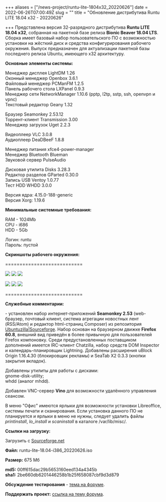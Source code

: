 +++
aliases = ["/news-project/runtu-lite-1804x32_20220626"]
date = 2022-06-26T07:00:49Z
slug = ""
title = "Обновление дистрибутива Runtu LITE 18.04 х32 - 20220626"

+++
Представлена версия 32-разрядного дистрибутива **Runtu LITE 18.04 х32**, собранная на пакетной базе релиза **Bionic Beaver 18.04 LTS**. Сборка имеет базовый набор пользовательского ПО с возможностью установки на жёсткий диск и средства конфигурирования рабочего окружения. Выпуск предназначен для актуализации пакетной базы последнего релиза Ubuntu, имеющего х32 архитектуру.

<!--more-->

**Основные элементы системы:**  
  
Менеджер дисплея LightDM 1.26  
Оконный менеджер Openbox 3.6.1  
Файловый менеджер PCManFM 1.2.5  
Панель рабочего стола LXPanel 0.9.3  
Менеджер сети NetworkManager 1.10.6 (pptp, l2tp, sstp, ssh, openvpn и vpnc)  
Текстовый редактор Geany 1.32  
  
Браузер Seamonkey 2.53.12  
Торрент-клиент Transmission 3.00  
Менеджер загрузок Uget 2.2.3  
  
Видеоплеер VLC 3.0.8  
Аудиоплеер DeaDBeeF 1.8.8  
  
Менеджер питания xfce4-power-manager  
Менеджер Bluetooth Blueman  
Звуковой сервер PulseAudio  
  
Дисковая утилита Disks 3.28.3  
Редактор разделов GParted 0.30.0  
Запись USB Ventoy 1.0.77  
Тест HDD WHDD 3.0.0  
  
Версия ядра: 4.15.0-188-generic  
Версия Xorg: 1.19.6  
   
  
 **Минимальные системные требования:**  
  
RAM - 1024Mb  
CPU - i686  
HDD - 5Gb  
  
Логин: runtu  
Пароль: пустой  
  
  
 **Скриншоты рабочего окружения:**  
  
===========================  
  
[![](https://i.ibb.co/T4twkZt/BIOS-BOOT.png)](https://ibb.co/T4twkZt) [![](https://i.ibb.co/WkGm0vY/Splash.png)](https://ibb.co/WkGm0vY) [![](https://i.ibb.co/k9jTq9B/Menu-System.png)](https://ibb.co/k9jTq9B)  
  
[![](https://i.ibb.co/RyNhwrn/Minwaita-Desktop1.png)](https://ibb.co/RyNhwrn) [![](https://i.ibb.co/686sTSC/Black-Desktop.png)](https://ibb.co/686sTSC) [![](https://i.ibb.co/9w2DZ0B/Graybird-Desktop.png)](https://ibb.co/9w2DZ0B)  
  
===========================  
  
 **Служебные комментарии:**  
  
\- установлен набор интернет-приложений **Seamonkey 2.53** (web-браузер, почтовый клиент, система агрегации новостных лент (RSS/Atom) и редактор html-страниц Composer) из репозитория [Ubuntuzilla|Sourceforge](https://sourceforge.net/projects/ubuntuzilla/files/mozilla/apt/pool/main/s/seamonkey-mozilla-build/). Набор основан на браузерном движке **Firefox 60.8**, внешний вид приведён в более привычную для пользователей Firefox компоновку. Среди предустановленных поставщиком дополнений имеется IRC-клиент Chatzilla, набор средств DOM Inspector и календарь-планировщик Lightning. Добавлены расширения uBlock Origin 1.16.4.30 (блокировщик рекламы) и SeaTab X2 0.3.3 (кнопки закрытия вкладок).  
  
Добавлены утилиты для работы с дисками:   
gnome-disk-utility;  
whdd (аналог mhdd).  
  
Добавлен VNC-сервер **Vino** для возможности удалённого управления сеансом.  
  
В меню "Офис" имеются ярлыки для возможности установки Libreoffice, системы печати и сканирования. Если установка данного ПО не планируется и ярлыки в меню не нужны, следует удалить файлы _printinstall_, _lo_install_ и _scaninstall_ в каталоге /var/lib/misc/.  
  
  
 **Ссылки на загрузку:**  
  
Загрузить с [Sourceforge.net](https://sourceforge.net/projects/runtu/files/runtu%2018.04/LITE/runtu-lite-18.04-i386_20220626.iso/download)  
  
  
**Файл:** runtu-lite-18.04-i386_20220626.iso  
  
**Размер:** 675 Мб  
  
  
**md5:** 00ff615dac29b5653160eed134a4345b  
**sha1:** 2be660db6201446258b1b25f658087cbf9d3d879

**Обсуждение тестирования** - [тема на форуме](https://forum.runtu.org/index.php/topic,8491.0.html).

**Поддержать проект:** [ссылка на тему форума](http://forum.runtu.org/index.php/topic,188.0.html).